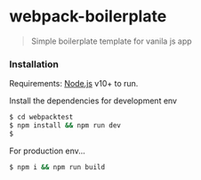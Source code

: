 # webpack-boilerplate

> Simple boilerplate template for vanila js app

### Installation

Requirements: [Node.js](https://nodejs.org/) v10+ to run.

Install the dependencies for development env

```sh
$ cd webpacktest
$ npm install && npm run dev
$ 
```

For production env...

```sh
$ npm i && npm run build
```